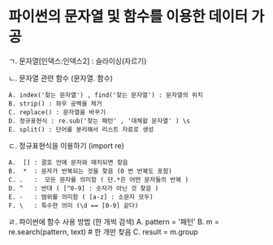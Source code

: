 # 파이썬의 문자열 및 함수를 이용한 데이터 가공

 ㄱ. 문자열[인덱스:인덱스2] : 슬라이싱(자르기)

 ㄴ. 문자열 관련 함수 (문자열. 함수)

    A. index('찾는 문자열') , find('찾는 문자열') : 문자열의 위치
    B. strip() : 좌우 공백을 제거
    C. replace() : 문자열을 바꾸기
    D. 정규표현식 : re.sub('찾는 패턴' , '대체할 문자열' ) \s
    E. split() : 단어를 분리해서 리스트 자료로 생성

ㄷ. 정규표현식을 이용하기 (import re)

    A.  [] : 괄호 안에 문자와 매치되면 찾음
    B.  *  : 문자가 반복되는 것을 찾음 (0 번 반복도 포함)
    C. .   :  모든 문자를 의미함 ( 단.*은 어떤 문자들의 반복 )
    D. ^   : 반대 ( [^0-9] : 숫자가 아닌 것 찾음 )
    E. -   : 범위를 의미함 ( [a-z] : 소문자 모두)
    F. \   : 특수한 의미 (\d == [0-9] 같다)

ㄹ. 파이썬에 함수 사용 방법 (한 개씩 검색)
    A. pattern = '패턴'
    B. m = re.search(pattern, text) # 한 개만 찾음
    C. result = m.group